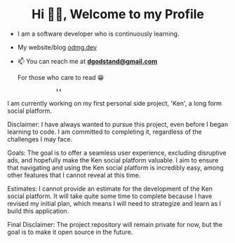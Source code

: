 <h1 align="center">Hi 👋🏾, Welcome to my Profile</h1>

- I am a software developer who is continuously learning.
- My website/blog [odmg.dev](https://odmg.dev/)
- 📫 You can reach me at **dgodstand@gmail.com**


  
   For those who care to read 😁
  
                  ⬇️⬇️
  
I am currently working on my first personal side project, 'Ken', a long form social platform. 

Disclaimer: I have always wanted to pursue this project, even before I began learning to code. I am committed to completing it, regardless of the challenges I may face.

Goals: The goal is to offer a seamless user experience, excluding disruptive ads, and hopefully make the Ken social platform valuable. I aim to ensure that navigating and using the Ken social platform is incredibly easy, among other features that I cannot reveal at this time.

Estimates: I cannot provide an estimate for the development of the Ken social platform. It will take quite some time to complete because I have revised my initial plan, which means I will need to strategize and learn as I build this application.

Final Disclaimer: The project repository will remain private for now, but the goal is to make it open source in the future.  

